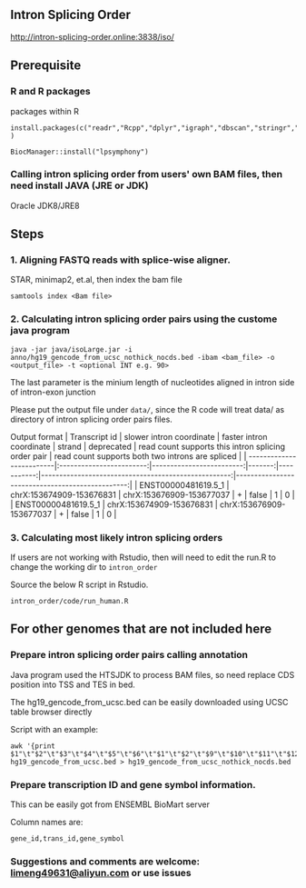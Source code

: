 ## Intron Splicing Order
http://intron-splicing-order.online:3838/iso/

## Prerequisite

### R and R packages

packages within R
```
install.packages(c("readr","Rcpp","dplyr","igraph","dbscan","stringr","gtools","rstudioapi","gridExtra") )
```
```
BiocManager::install("lpsymphony")
```

### Calling intron splicing order from users' own BAM files, then need install JAVA (JRE or JDK)
Oracle JDK8/JRE8

## Steps

### 1. Aligning FASTQ reads with splice-wise aligner. 
STAR, minimap2, et.al, then index the bam file
```
samtools index <Bam file>
```

### 2. Calculating intron splicing order pairs using the custome java program
```
java -jar java/isoLarge.jar -i anno/hg19_gencode_from_ucsc_nothick_nocds.bed -ibam <bam_file> -o <output_file> -t <optional INT e.g. 90>
```
The last parameter is the minium length of nucleotides aligned in intron side of intron-exon junction

Please put the output file under `data/`, since the R code will treat data/ as directory of intron splicing order pairs files. 

Output format
| Transcript id            | slower intron coordinate | faster intron coordinate | strand | deprecated | read count supports this intron splicing order pair | read count supports both two introns are spliced |
| -------------------------|:------------------------:|-------------------------:|-------:|-----------:|----------------------------------------------------:|------------------------------------------------:|
| ENST00000481619.5_1      | chrX:153674909-153676831 | chrX:153676909-153677037 | +      | false      | 1                                                    | 0                                              |
| ENST00000481619.5_1      | chrX:153674909-153676831 | chrX:153676909-153677037 | +      | false      | 1                                                    | 0                                              |



### 3. Calculating most likely intron splicing orders
If users are not working with Rstudio, then will need to edit the run.R to change the working dir to `intron_order`

Source the below R script in Rstudio.
```
intron_order/code/run_human.R
```


## For other genomes that are not included here

### Prepare intron splicing order pairs calling annotation

Java program used the HTSJDK to process BAM files, so need replace CDS position into TSS and TES in bed. 

The hg19_gencode_from_ucsc.bed can be easily downloaded using UCSC table browser directly

Script with an example:
```
awk '{print $1"\t"$2"\t"$3"\t"$4"\t"$5"\t"$6"\t"$1"\t"$2"\t"$9"\t"$10"\t"$11"\t"$12}' hg19_gencode_from_ucsc.bed > hg19_gencode_from_ucsc_nothick_nocds.bed
```


### Prepare transcription ID and gene symbol information.
This can be easily got from ENSEMBL BioMart server

Column names are:
```
gene_id,trans_id,gene_symbol
```

### Suggestions and comments are welcome:  limeng49631@aliyun.com or use issues


